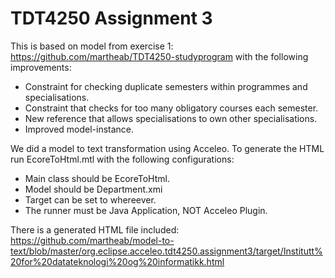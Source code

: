# TDT4250 Assignment 3 

This is based on model from exercise 1: https://github.com/martheab/TDT4250-studyprogram with the following improvements: 
* Constraint for checking duplicate semesters within programmes and specialisations.
* Constraint that checks for too many obligatory courses each semester. 
* New reference that allows specialisations to own other specialisations.  
* Improved model-instance. 

We did a model to text transformation using Acceleo. To generate the HTML run EcoreToHtml.mtl with the following configurations: 
* Main class should be EcoreToHtml. 
* Model should be Department.xmi
* Target can be set to whereever.
* The runner must be Java Application, NOT Acceleo Plugin.

There is a generated HTML file included:  https://github.com/martheab/model-to-text/blob/master/org.eclipse.acceleo.tdt4250.assignment3/target/Institutt%20for%20datateknologi%20og%20informatikk.html

